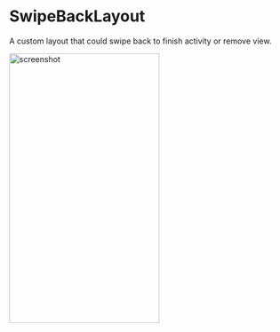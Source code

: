 # SwipeBackLayout
A custom layout that could swipe back to finish activity or remove view.

<img src="/art/2017-10-12 17_42_46.gif" alt="screenshot" title="screenshot" width="270" height="486" />